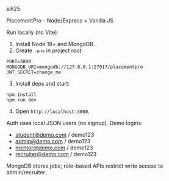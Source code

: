 sih25

PlacementPro - Node/Express + Vanilla JS

Run locally (no Vite):

1. Install Node 18+ and MongoDB.
2. Create `.env` in project root:
```
PORT=3000
MONGODB_URI=mongodb://127.0.0.1:27017/placementpro
JWT_SECRET=change_me
```
3. Install deps and start:
```
npm install
npm run dev
```
4. Open `http://localhost:3000`.

Auth uses local JSON users (no signup). Demo logins:
- student@demo.com / demo123
- admin@demo.com / demo123
- mentor@demo.com / demo123
- recruiter@demo.com / demo123

MongoDB stores jobs; role-based APIs restrict write access to admin/recruiter.